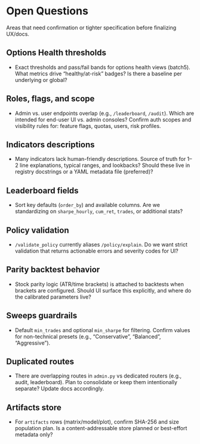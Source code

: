# Open Questions

Areas that need confirmation or tighter specification before finalizing UX/docs.

## Options Health thresholds
- Exact thresholds and pass/fail bands for options health views (batch5). What metrics drive “healthy/at-risk” badges? Is there a baseline per underlying or global?

## Roles, flags, and scope
- Admin vs. user endpoints overlap (e.g., `/leaderboard`, `/audit`). Which are intended for end-user UI vs. admin consoles? Confirm auth scopes and visibility rules for: feature flags, quotas, users, risk profiles.

## Indicators descriptions
- Many indicators lack human-friendly descriptions. Source of truth for 1–2 line explanations, typical ranges, and lookbacks? Should these live in registry docstrings or a YAML metadata file (preferred)?

## Leaderboard fields
- Sort key defaults (`order_by`) and available columns. Are we standardizing on `sharpe_hourly`, `cum_ret`, `trades`, or additional stats?

## Policy validation
- `/validate_policy` currently aliases `/policy/explain`. Do we want strict validation that returns actionable errors and severity codes for UI?

## Parity backtest behavior
- Stock parity logic (ATR/time brackets) is attached to backtests when brackets are configured. Should UI surface this explicitly, and where do the calibrated parameters live?

## Sweeps guardrails
- Default `min_trades` and optional `min_sharpe` for filtering. Confirm values for non-technical presets (e.g., “Conservative”, “Balanced”, “Aggressive”).

## Duplicated routes
- There are overlapping routes in `admin.py` vs dedicated routers (e.g., audit, leaderboard). Plan to consolidate or keep them intentionally separate? Update docs accordingly.

## Artifacts store
- For `artifacts` rows (matrix/model/plot), confirm SHA-256 and size population plan. Is a content-addressable store planned or best-effort metadata only?

